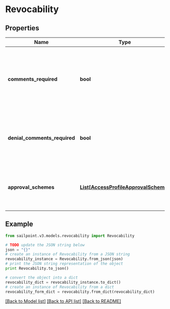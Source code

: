 # Revocability


## Properties
Name | Type | Description | Notes
------------ | ------------- | ------------- | -------------
**comments_required** | **bool** | Whether the requester of the containing object must provide comments justifying the request | [optional] [default to False]
**denial_comments_required** | **bool** | Whether an approver must provide comments when denying the request | [optional] [default to False]
**approval_schemes** | [**List[AccessProfileApprovalScheme]**](AccessProfileApprovalScheme.md) | List describing the steps in approving the revocation request | [optional] 

## Example

```python
from sailpoint.v3.models.revocability import Revocability

# TODO update the JSON string below
json = "{}"
# create an instance of Revocability from a JSON string
revocability_instance = Revocability.from_json(json)
# print the JSON string representation of the object
print Revocability.to_json()

# convert the object into a dict
revocability_dict = revocability_instance.to_dict()
# create an instance of Revocability from a dict
revocability_form_dict = revocability.from_dict(revocability_dict)
```
[[Back to Model list]](../README.md#documentation-for-models) [[Back to API list]](../README.md#documentation-for-api-endpoints) [[Back to README]](../README.md)


